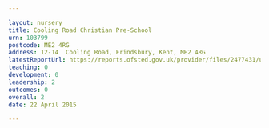 ```yaml
---

layout: nursery
title: Cooling Road Christian Pre-School
urn: 103799
postcode: ME2 4RG
address: 12-14  Cooling Road, Frindsbury, Kent, ME2 4RG
latestReportUrl: https://reports.ofsted.gov.uk/provider/files/2477431/urn/103799.pdf
teaching: 0
development: 0
leadership: 2
outcomes: 0
overall: 2
date: 22 April 2015

---
```

